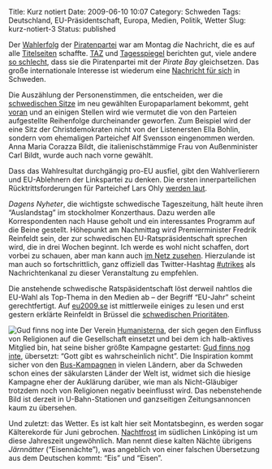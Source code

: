 Title: Kurz notiert
Date: 2009-06-10 10:07
Category: Schweden
Tags: Deutschland, EU-Präsidentschaft, Europa, Medien, Politik, Wetter
Slug: kurz-notiert-3
Status: published

Der
[Wahlerfolg](http://www.fiket.de/2009/06/07/schweden-waehlt-eu-freundlich/)
der [Piratenpartei](http://www.piratpartiet.se/international/deutsch)
war am Montag *die* Nachricht, die es auf alle
[Titelseiten](http://rickfalkvinge.se/files/2009/06/election-media-600px.jpg)
schaffte.
[TAZ](http://www.taz.de/1/politik/europa/artikel/1/piratenpartei-entert-das-europaparlament/)
und
[Tagesspiegel](http://www.tagesspiegel.de/politik/international/Piratenpartei-Europawahl-Friedrichshain-Kreuzberg-Schweden;art123,2818369)
berichten gut, viele andere [so
schlecht](http://www.bildblog.de/8522/piratenpartei-bringt-medien-zum-kentern/),
dass sie die Piratenpartei mit der *Pirate Bay* gleichsetzen. Das große
internationale Interesse ist wiederum eine [Nachricht für
sich](http://www.dn.se/fordjupning/europa2009/piratpartiets-framgang-internationell-nyhet-1.887459)
in Schweden.

Die Auszählung der Personenstimmen, die entscheiden, wer die
[schwedischen Sitze](http://www.fiket.de/2009/06/08/sitze-verteilen/) im
neu gewählten Europaparlament bekommt, geht
[voran](http://www.val.se/val/ep2009/slutresultat/personroster.html) und
an einigen Stellen wird wie vermutet die von den Parteien aufgestellte
Reihenfolge durcheinander geworfen. Zum Beispiel wird der eine Sitz der
Christdemokraten nicht von der Listenersten Ella Bohlin, sondern vom
ehemaligen Parteichef Alf Svensson eingenommen werden. Anna Maria
Corazza Bildt, die italienischstämmige Frau von Außenminister Carl
Bildt, wurde auch nach vorne gewählt.

Dass das Wahlresultat durchgängig pro-EU ausfiel, gibt den
Wahlverlierern und EU-Ablehnern der Linkspartei zu denken. Die ersten
innerparteilichen Rücktrittsforderungen für Parteichef Lars Ohly [werden
laut](http://www.dn.se/nyheter/politik/vansterpartister-kraver-ohlys-avgang-1.888041).

*Dagens Nyheter*, die wichtigste schwedische Tageszeitung, hält heute
ihren “Auslandstag” im stockholmer Konzerthaus. Dazu werden alle
Korrespondenten nach Hause geholt und ein interessantes Programm auf die
Beine gestellt. Höhepunkt am Nachmittag wird Premierminister Fredrik
Reinfeldt sein, der zur schwedischen EU-Ratspräsidentschaft sprechen
wird, die in drei Wochen beginnt. Ich werde es wohl nicht schaffen, dort
vorbei zu schauen, aber man kann auch [im Netz
zusehen](http://www.dn.se/nyheter/utrikesdagen). Hierzulande ist man
auch so fortschrittlich, ganz offiziell das Twitter-Hashtag
[\#utrikes](http://search.twitter.com/search?q=%23utrikes) als
Nachrichtenkanal zu dieser Veranstaltung zu empfehlen.

Die anstehende schwedische Ratspäsidentschaft löst derweil nahtlos die
EU-Wahl als Top-Thema in den Medien ab – der Begriff “EU-Jahr” scheint
gerechtfertigt. Auf <span
class="en">[eu2009.se](http://eu2009.se/)</span> ist mittlerweile
einiges zu lesen und erst gestern erklärte Reinfeldt in Brüssel die
[schwedischen
Prioritäten](http://eu2009.se/en/meetings_news/2009/6/9/sweden_takes_on_the_challenge_-_fredrik_reinfeldt_on_sweden_s_priorities_for_the_eu_presidency).

![Gud finns nog inte](/pic/gudfinnsnoginte2.jpg) Der Verein
[Humanisterna](http://humanisterna.se/), der sich gegen den Einfluss von
Religionen auf die Gesellschaft einsetzt und bei dem ich halb-aktives
Mitglied bin, hat seine bisher größte Kampagne gestartet: [Gud finns nog
inte](http://gudfinnsnoginte.se/), übersetzt: “Gott gibt es
wahrscheinlich nicht”. Die Inspiration kommt sicher von den
[Bus-Kampagnen](http://de.wikipedia.org/wiki/Atheist_Bus_Campaign) in
vielen Ländern, aber da Schweden schon eines der säkularsten Länder der
Welt ist, widmet sich die hiesige Kampagne eher der Auklärung darüber,
wie man als Nicht-Gläubiger trotzdem noch von Religionen negativ
beeinflusst wird. Das nebenstehende Bild ist derzeit in U-Bahn-Stationen
und ganzseitigen Zeitungsannoncen kaum zu übersehen.

Und zuletzt: das Wetter. Es ist kalt hier seit Montatsbeginn, es werden
sogar Kälterekorde für Juni gebrochen.
[Nachtfrost](http://www.dn.se/nyheter/sverige/rekordkylig-start-pa-sommaren-1.888084)
im südlichen Linköping ist um diese Jahreszeit ungewöhnlich. Man nennt
diese kalten Nächte übrigens *Järnnätter* (“Eisennächte”), was angeblich
von einer falschen Übersetzung aus dem Deutschen kommt: “Eis” und
“Eisen”.

